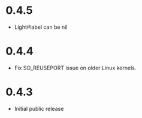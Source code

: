 # 0.4.5

- Light#label can be nil

# 0.4.4

- Fix SO_REUSEPORT issue on older Linux kernels.

# 0.4.3

- Initial public release
